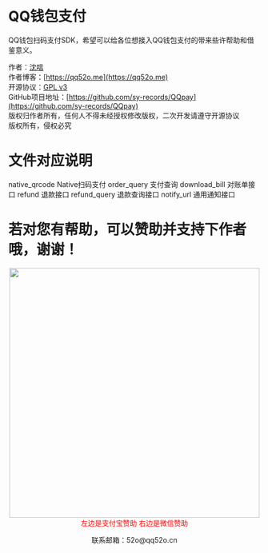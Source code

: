 # QQ钱包支付  

QQ钱包扫码支付SDK，希望可以给各位想接入QQ钱包支付的带来些许帮助和借鉴意义。  

作者：[沈唁](https://qq52o.me)  
作者博客：[https://qq52o.me](https://qq52o.me)  
开源协议：[GPL v3](https://opensource.org/licenses/GPL-3.0)  
GitHub项目地址：[https://github.com/sy-records/QQpay](https://github.com/sy-records/QQpay)  
版权归作者所有，任何人不得未经授权修改版权，二次开发请遵守开源协议  
版权所有，侵权必究  


# 文件对应说明

 native_qrcode Native扫码支付
 order_query 支付查询
 download_bill 对账单接口
 refund 退款接口
 refund_query 退款查询接口
 notify_url 通用通知接口

# 若对您有帮助，可以赞助并支持下作者哦，谢谢！

<p align="center">
    <img src="https://qq52o.me/wp-content/themes/c7v5/img/zanzhu.jpg" width="500px"></br>
    <span style="color: #ff0000;">左边是支付宝赞助 右边是微信赞助</span>
    <p align="center">联系邮箱：52o@qq52o.cn</p>
</p>
